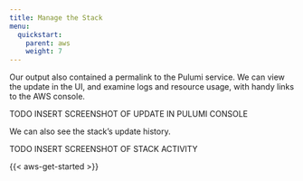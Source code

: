 ```yaml
---
title: Manage the Stack
menu:
  quickstart:
    parent: aws
    weight: 7
---
```


Our output also contained a permalink to the Pulumi service. We can view the update in the UI, and examine logs and resource usage, with handy links to the AWS console.

TODO INSERT SCREENSHOT OF UPDATE IN PULUMI CONSOLE

We can also see the stack’s update history.

TODO INSERT SCREENSHOT OF STACK ACTIVITY

{{< aws-get-started >}}

